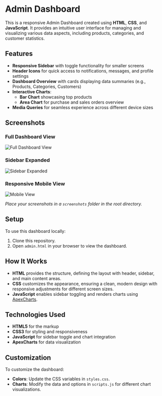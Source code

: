 # Admin Dashboard

This is a responsive Admin Dashboard created using **HTML**, **CSS**, and **JavaScript**. It provides an intuitive user interface for managing and visualizing various data aspects, including products, categories, and customer statistics.

## Features
- **Responsive Sidebar** with toggle functionality for smaller screens
- **Header Icons** for quick access to notifications, messages, and profile settings
- **Dashboard Overview** with cards displaying data summaries (e.g., Products, Categories, Customers)
- **Interactive Charts**:
  - **Bar Chart** showcasing top products
  - **Area Chart** for purchase and sales orders overview
- **Media Queries** for seamless experience across different device sizes

## Screenshots

### Full Dashboard View
![Full Dashboard View](screenshots/full-dashboard.png)

### Sidebar Expanded
![Sidebar Expanded](screenshots/sidebar-expanded.png)

### Responsive Mobile View
![Mobile View](screenshots/mobile-view.png)

*Place your screenshots in a `screenshots` folder in the root directory.*

## Setup

To use this dashboard locally:
1. Clone this repository.
2. Open `admin.html` in your browser to view the dashboard.


## How It Works

- **HTML** provides the structure, defining the layout with header, sidebar, and main content areas.
- **CSS** customizes the appearance, ensuring a clean, modern design with responsive adjustments for different screen sizes.
- **JavaScript** enables sidebar toggling and renders charts using [ApexCharts](https://apexcharts.com/).

## Technologies Used
- **HTML5** for the markup
- **CSS3** for styling and responsiveness
- **JavaScript** for sidebar toggle and chart integration
- **ApexCharts** for data visualization

## Customization

To customize the dashboard:
- **Colors**: Update the CSS variables in `styles.css`.
- **Charts**: Modify the data and options in `scripts.js` for different chart visualizations.



